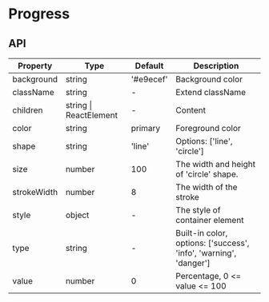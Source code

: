 # Progress

<example />

## API 

| Property | Type | Default | Description |
| --- | --- | --- | --- |
| background | string | '#e9ecef' | Background color |
| className | string | - | Extend className |
| children | string \| ReactElement | - | Content |
| color | string | primary | Foreground color |
| shape | string | 'line' | Options:  \['line', 'circle'] |
| size | number | 100 | The width and height of 'circle' shape. |
| strokeWidth | number | 8 | The width of the stroke |
| style | object | - | The style of container element |
| type | string | - | Built-in color, options: \['success', 'info', 'warning', 'danger'] |
| value | number | 0 | Percentage, 0 <= value <= 100 |